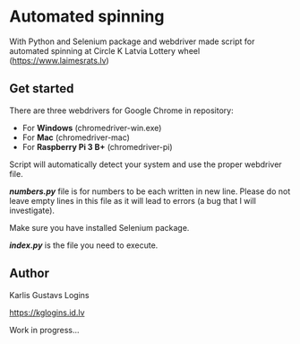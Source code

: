 # Automated spinning

With Python and Selenium package and webdriver made script for automated spinning at Circle K
Latvia Lottery wheel (https://www.laimesrats.lv)

## Get started

There are three webdrivers for Google Chrome in repository:
* For **Windows** (chromedriver-win.exe)
* For **Mac** (chromedriver-mac)
* For **Raspberry Pi 3 B+** (chromedriver-pi)

Script will automatically detect your system and use the proper webdriver file.

**_numbers.py_** file is for numbers to be each written in new line. Please do not leave empty lines in this file as it will lead to errors (a bug that I will investigate).

Make sure you have installed Selenium package.

_**index.py**_ is the file you need to execute.

## Author

Karlis Gustavs Logins

https://kglogins.id.lv

Work in progress...
